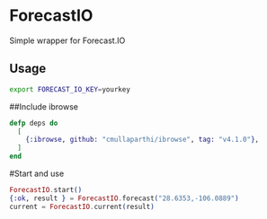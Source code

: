 ForecastIO
==========

Simple wrapper for Forecast.IO


## Usage

```bash
export FORECAST_IO_KEY=yourkey
```

##Include  ibrowse
```elixir
defp deps do
  [
    {:ibrowse, github: "cmullaparthi/ibrowse", tag: "v4.1.0"},
  ]
end
```

#Start and use
```elixir
ForecastIO.start()
{:ok, result } = ForecastIO.forecast("28.6353,-106.0889")
current = ForecastIO.current(result)
```
